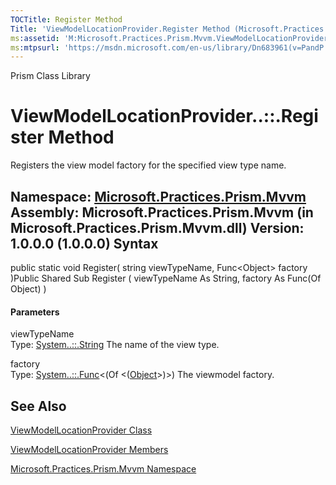 ```yaml
---
TOCTitle: Register Method
Title: 'ViewModelLocationProvider.Register Method (Microsoft.Practices.Prism.Mvvm)'
ms:assetid: 'M:Microsoft.Practices.Prism.Mvvm.ViewModelLocationProvider.Register(System.String,System.Func{System.Object})'
ms:mtpsurl: 'https://msdn.microsoft.com/en-us/library/Dn683961(v=PandP.50)'
---
```


Prism Class Library

ViewModelLocationProvider..::.Register Method
=============================================

Registers the view model factory for the specified view type name.

**Namespace:** [Microsoft.Practices.Prism.Mvvm](https://msdn.microsoft.com/n:microsoft.practices.prism.mvvm)
**Assembly:** Microsoft.Practices.Prism.Mvvm (in Microsoft.Practices.Prism.Mvvm.dll) Version: 1.0.0.0 (1.0.0.0)
Syntax
------

<span id="syntaxToggle"></span>public static void Register( string viewTypeName, Func&lt;Object&gt; factory )Public Shared Sub Register ( viewTypeName As String, factory As Func(Of Object) )
#### Parameters

viewTypeName  
Type: [System..::.String](http://msdn2.microsoft.com/en-us/library/s1wwdcbf)
The name of the view type.

<!-- -->

factory  
Type: [System..::.Func](http://msdn2.microsoft.com/en-us/library/bb534960)&lt;(Of &lt;([Object](http://msdn2.microsoft.com/en-us/library/e5kfa45b)&gt;)&gt;)
The viewmodel factory.

See Also
--------

<span id="seeAlsoToggle"></span>
[ViewModelLocationProvider Class](https://msdn.microsoft.com/t:microsoft.practices.prism.mvvm.viewmodellocationprovider)

[ViewModelLocationProvider Members](https://msdn.microsoft.com/allmembers.t:microsoft.practices.prism.mvvm.viewmodellocationprovider)

[Microsoft.Practices.Prism.Mvvm Namespace](https://msdn.microsoft.com/n:microsoft.practices.prism.mvvm)
